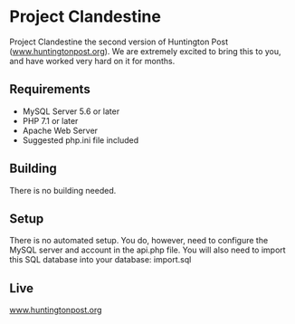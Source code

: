 # Project Clandestine
Project Clandestine the second version of Huntington Post (www.huntingtonpost.org). We are extremely excited to bring this to you, and have worked very hard on it for months.

## Requirements
* MySQL Server 5.6 or later
* PHP 7.1 or later
* Apache Web Server
* Suggested php.ini file included

## Building
There is no building needed.

## Setup
There is no automated setup. You do, however, need to configure the MySQL server and account in the api.php file. You will also need to import this SQL database into your database: import.sql

## Live
www.huntingtonpost.org
